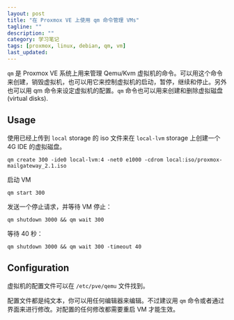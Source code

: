 ```yaml
---
layout: post
title: "在 Proxmox VE 上使用 qm 命令管理 VMs"
tagline: ""
description: ""
category: 学习笔记
tags: [proxmox, linux, debian, qm, vm]
last_updated:
---
```


`qm` 是 Proxmox VE 系统上用来管理 Qemu/Kvm 虚拟机的命令。可以用这个命令来创建，销毁虚拟机，也可以用它来控制虚拟机的启动，暂停，继续和停止。另外也可以用 qm 命令来设定虚拟机的配置。`qm` 命令也可以用来创建和删除虚拟磁盘 (virtual disks).


## Usage
使用已经上传到 `local` storage 的 iso 文件来在 `local-lvm` storage 上创建一个 4G IDE 的虚拟磁盘。

	qm create 300 -ide0 local-lvm:4 -net0 e1000 -cdrom local:iso/proxmox-mailgateway_2.1.iso

启动 VM

	qm start 300

发送一个停止请求，并等待 VM 停止：

	qm shutdown 3000 && qm wait 300

等待 40 秒：

	qm shutdown 3000 && qm wait 300 -timeout 40


## Configuration
虚拟机的配置文件可以在 `/etc/pve/qemu` 文件找到。

配置文件都是纯文本，你可以用任何编辑器来编辑。不过建议用 `qm` 命令或者通过界面来进行修改。对配置的任何修改都需要重启 VM 才能生效。



